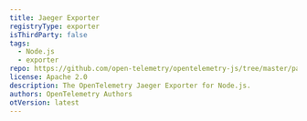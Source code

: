 ```yaml
---
title: Jaeger Exporter
registryType: exporter
isThirdParty: false
tags:
  - Node.js
  - exporter
repo: https://github.com/open-telemetry/opentelemetry-js/tree/master/packages/opentelemetry-exporter-jaeger
license: Apache 2.0
description: The OpenTelemetry Jaeger Exporter for Node.js.
authors: OpenTelemetry Authors
otVersion: latest
---
```

